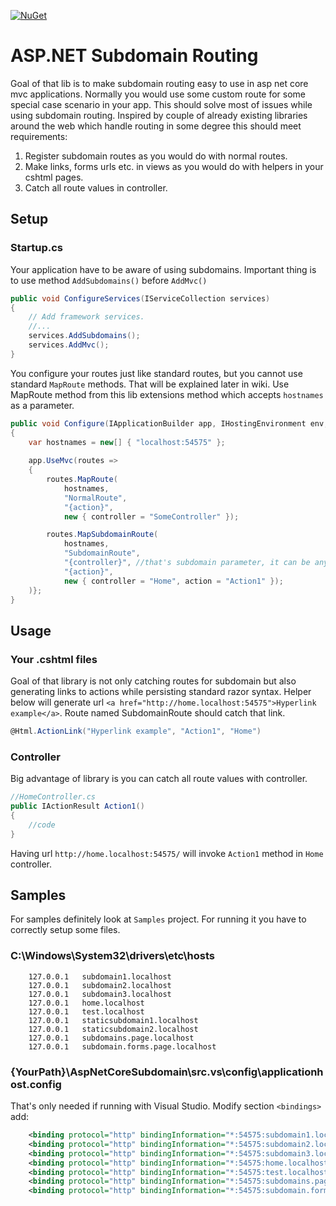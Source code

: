 [![NuGet](https://img.shields.io/nuget/v/AspNetCoreSubdomain.svg)](https://www.nuget.org/packages/AspNetCoreSubdomain/)

# ASP.NET Subdomain Routing
Goal of that lib is to make subdomain routing easy to use in asp net core mvc applications. Normally you would use some custom route for some special case scenario in your app. This should solve most of issues while using subdomain routing. Inspired by couple of already existing libraries around the web which handle routing in some degree this should meet requirements:

1. Register subdomain routes as you would do with normal routes.
2. Make links, forms urls etc. in views as you would do with helpers in your cshtml pages.
3. Catch all route values in controller.

## Setup
### Startup.cs

Your application have to be aware of using subdomains. Important thing is to use method ```AddSubdomains()``` before ```AddMvc()```
```csharp
public void ConfigureServices(IServiceCollection services)
{
    // Add framework services.
    //...
    services.AddSubdomains();
    services.AddMvc();
}
```
You configure your routes just like standard routes, but you cannot use standard ```MapRoute``` methods. That will be explained later in wiki. Use MapRoute method from this lib extensions method which accepts ```hostnames``` as a parameter.
```csharp
public void Configure(IApplicationBuilder app, IHostingEnvironment env, ILoggerFactory loggerFactory)
{
    var hostnames = new[] { "localhost:54575" };
    
    app.UseMvc(routes =>
    {
        routes.MapRoute(
            hostnames,
            "NormalRoute",
            "{action}",
            new { controller = "SomeController" });

        routes.MapSubdomainRoute(
            hostnames,
            "SubdomainRoute",
            "{controller}", //that's subdomain parameter, it can be anything
            "{action}",
            new { controller = "Home", action = "Action1" });
    )};
}
```
## Usage
### Your .cshtml files
Goal of that library is not only catching routes for subdomain but also generating links to actions while persisting standard razor syntax. Helper below will generate url ```<a href="http://home.localhost:54575">Hyperlink example</a>```. Route named SubdomainRoute should catch that link.
```csharp
@Html.ActionLink("Hyperlink example", "Action1", "Home")
```

### Controller
Big  advantage of library is you can catch all route values with controller.
```csharp
//HomeController.cs
public IActionResult Action1()
{
    //code
}
```

Having url ```http://home.localhost:54575/``` will invoke ```Action1``` method in ```Home``` controller.

## Samples
For samples definitely look at ```Samples``` project. For running it you have to correctly setup some files.
### C:\Windows\System32\drivers\etc\hosts
```
    127.0.0.1   subdomain1.localhost
    127.0.0.1   subdomain2.localhost
    127.0.0.1   subdomain3.localhost
    127.0.0.1   home.localhost
    127.0.0.1   test.localhost
    127.0.0.1	staticsubdomain1.localhost
    127.0.0.1	staticsubdomain2.localhost
    127.0.0.1	subdomains.page.localhost
    127.0.0.1	subdomain.forms.page.localhost
```
### {YourPath}\AspNetCoreSubdomain\src\.vs\config\applicationhost.config
That's only needed if running with Visual Studio.
Modify section ```<bindings>``` add:
```xml
    <binding protocol="http" bindingInformation="*:54575:subdomain1.localhost" />
    <binding protocol="http" bindingInformation="*:54575:subdomain2.localhost" />
    <binding protocol="http" bindingInformation="*:54575:subdomain3.localhost" />
    <binding protocol="http" bindingInformation="*:54575:home.localhost" />
    <binding protocol="http" bindingInformation="*:54575:test.localhost" />
    <binding protocol="http" bindingInformation="*:54575:subdomains.page.localhost" />
    <binding protocol="http" bindingInformation="*:54575:subdomain.forms.page.localhost" />
```
